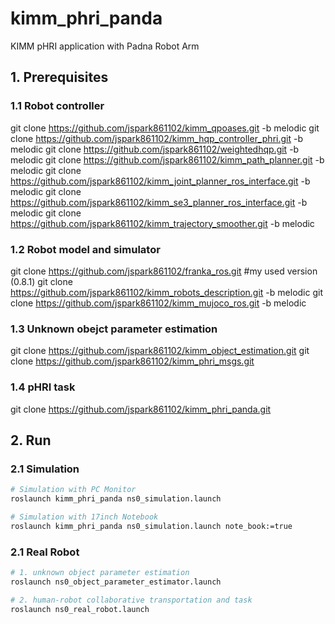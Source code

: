 # kimm_phri_panda
KIMM pHRI application with Padna Robot Arm

## 1. Prerequisites
### 1.1 Robot controller
git clone https://github.com/jspark861102/kimm_qpoases.git -b melodic
git clone https://github.com/jspark861102/kimm_hqp_controller_phri.git -b melodic
git clone https://github.com/jspark861102/weightedhqp.git -b melodic
git clone https://github.com/jspark861102/kimm_path_planner.git -b melodic
git clone https://github.com/jspark861102/kimm_joint_planner_ros_interface.git -b melodic
git clone https://github.com/jspark861102/kimm_se3_planner_ros_interface.git -b melodic
git clone https://github.com/jspark861102/kimm_trajectory_smoother.git -b melodic

### 1.2 Robot model and simulator
git clone https://github.com/jspark861102/franka_ros.git #my used version (0.8.1)
git clone https://github.com/jspark861102/kimm_robots_description.git -b melodic
git clone https://github.com/jspark861102/kimm_mujoco_ros.git -b melodic

### 1.3 Unknown obejct parameter estimation
git clone https://github.com/jspark861102/kimm_object_estimation.git
git clone https://github.com/jspark861102/kimm_phri_msgs.git

### 1.4 pHRI task
git clone https://github.com/jspark861102/kimm_phri_panda.git

## 2. Run
### 2.1 Simulation
```bash
# Simulation with PC Monitor
roslaunch kimm_phri_panda ns0_simulation.launch

# Simulation with 17inch Notebook
roslaunch kimm_phri_panda ns0_simulation.launch note_book:=true
```

### 2.1 Real Robot
```bash
# 1. unknown object parameter estimation
roslaunch ns0_object_parameter_estimator.launch

# 2. human-robot collaborative transportation and task
roslaunch ns0_real_robot.launch
```
